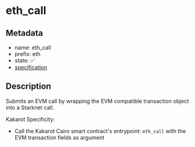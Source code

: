 # eth_call

## Metadata

- name: eth_call
- prefix: eth
- state: ✅
- [specification](https://github.com/ethereum/execution-apis/blob/6709c2a795b707202e93c4f2867fa0bf2640a84f/src/eth/execute.yaml#L1)

## Description

Submits an EVM call by wrapping the EVM compatible transaction object into a Starknet call.

Kakarot Specificity:

- Call the Kakarot Cairo smart contract's entrypoint: `eth_call` with the EVM transaction fields as argument

